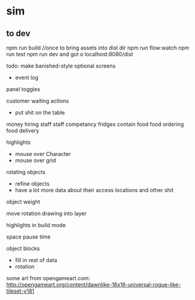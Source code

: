 # sim

## to dev

npm run build //once to bring assets into dist dir
npm run flow:watch
npm run test
npm run dev
and got o localhost:8080/dist


todo:
make banished-style optional screens
 - event log

panel toggles

customer waiting actions
 - put shit on the table

 money
 hiring staff
staff competancy
fridges contain food
food ordering
food delivery

highlights
 - mouse over Character
 - mouse over grid

rotating objects
 - refine objects
  - have a lot more data about their access locations and other shit

object weight

move rotation drawing into layer

highlights in build mode

space pause time

object blocks
 - fill in rest of data
  - rotation


some art from opengameart.com:
http://opengameart.org/content/dawnlike-16x16-universal-rogue-like-tileset-v181
